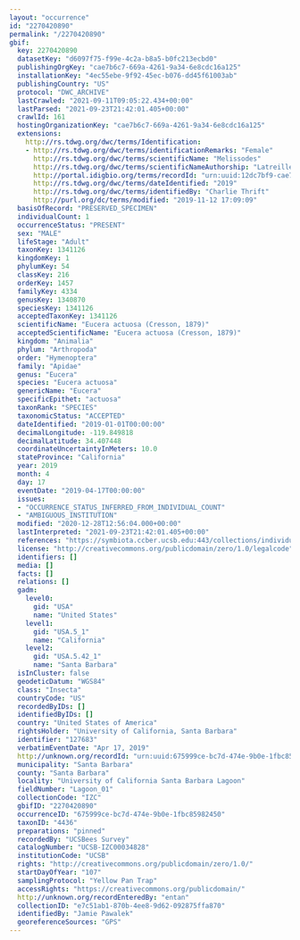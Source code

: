```yaml
---
layout: "occurrence"
id: "2270420890"
permalink: "/2270420890"
gbif:
  key: 2270420890
  datasetKey: "d6097f75-f99e-4c2a-b8a5-b0fc213ecbd0"
  publishingOrgKey: "cae7b6c7-669a-4261-9a34-6e8cdc16a125"
  installationKey: "4ec55ebe-9f92-45ec-b076-dd45f61003ab"
  publishingCountry: "US"
  protocol: "DWC_ARCHIVE"
  lastCrawled: "2021-09-11T09:05:22.434+00:00"
  lastParsed: "2021-09-23T21:42:01.405+00:00"
  crawlId: 161
  hostingOrganizationKey: "cae7b6c7-669a-4261-9a34-6e8cdc16a125"
  extensions:
    http://rs.tdwg.org/dwc/terms/Identification:
    - http://rs.tdwg.org/dwc/terms/identificationRemarks: "Female"
      http://rs.tdwg.org/dwc/terms/scientificName: "Melissodes"
      http://rs.tdwg.org/dwc/terms/scientificNameAuthorship: "Latreille, 1829"
      http://portal.idigbio.org/terms/recordId: "urn:uuid:12dc7bf9-cae7-47c6-a0c7-8211921d4f12"
      http://rs.tdwg.org/dwc/terms/dateIdentified: "2019"
      http://rs.tdwg.org/dwc/terms/identifiedBy: "Charlie Thrift"
      http://purl.org/dc/terms/modified: "2019-11-12 17:09:09"
  basisOfRecord: "PRESERVED_SPECIMEN"
  individualCount: 1
  occurrenceStatus: "PRESENT"
  sex: "MALE"
  lifeStage: "Adult"
  taxonKey: 1341126
  kingdomKey: 1
  phylumKey: 54
  classKey: 216
  orderKey: 1457
  familyKey: 4334
  genusKey: 1340870
  speciesKey: 1341126
  acceptedTaxonKey: 1341126
  scientificName: "Eucera actuosa (Cresson, 1879)"
  acceptedScientificName: "Eucera actuosa (Cresson, 1879)"
  kingdom: "Animalia"
  phylum: "Arthropoda"
  order: "Hymenoptera"
  family: "Apidae"
  genus: "Eucera"
  species: "Eucera actuosa"
  genericName: "Eucera"
  specificEpithet: "actuosa"
  taxonRank: "SPECIES"
  taxonomicStatus: "ACCEPTED"
  dateIdentified: "2019-01-01T00:00:00"
  decimalLongitude: -119.849818
  decimalLatitude: 34.407448
  coordinateUncertaintyInMeters: 10.0
  stateProvince: "California"
  year: 2019
  month: 4
  day: 17
  eventDate: "2019-04-17T00:00:00"
  issues:
  - "OCCURRENCE_STATUS_INFERRED_FROM_INDIVIDUAL_COUNT"
  - "AMBIGUOUS_INSTITUTION"
  modified: "2020-12-28T12:56:04.000+00:00"
  lastInterpreted: "2021-09-23T21:42:01.405+00:00"
  references: "https://symbiota.ccber.ucsb.edu:443/collections/individual/index.php?occid=127683"
  license: "http://creativecommons.org/publicdomain/zero/1.0/legalcode"
  identifiers: []
  media: []
  facts: []
  relations: []
  gadm:
    level0:
      gid: "USA"
      name: "United States"
    level1:
      gid: "USA.5_1"
      name: "California"
    level2:
      gid: "USA.5.42_1"
      name: "Santa Barbara"
  isInCluster: false
  geodeticDatum: "WGS84"
  class: "Insecta"
  countryCode: "US"
  recordedByIDs: []
  identifiedByIDs: []
  country: "United States of America"
  rightsHolder: "University of California, Santa Barbara"
  identifier: "127683"
  verbatimEventDate: "Apr 17, 2019"
  http://unknown.org/recordId: "urn:uuid:675999ce-bc7d-474e-9b0e-1fbc85982450"
  municipality: "Santa Barbara"
  county: "Santa Barbara"
  locality: "University of California Santa Barbara Lagoon"
  fieldNumber: "Lagoon_01"
  collectionCode: "IZC"
  gbifID: "2270420890"
  occurrenceID: "675999ce-bc7d-474e-9b0e-1fbc85982450"
  taxonID: "4436"
  preparations: "pinned"
  recordedBy: "UCSBees Survey"
  catalogNumber: "UCSB-IZC00034828"
  institutionCode: "UCSB"
  rights: "http://creativecommons.org/publicdomain/zero/1.0/"
  startDayOfYear: "107"
  samplingProtocol: "Yellow Pan Trap"
  accessRights: "https://creativecommons.org/publicdomain/"
  http://unknown.org/recordEnteredBy: "entan"
  collectionID: "e7c51ab1-870b-4ee8-9d62-092875ffa870"
  identifiedBy: "Jamie Pawalek"
  georeferenceSources: "GPS"
---
```

